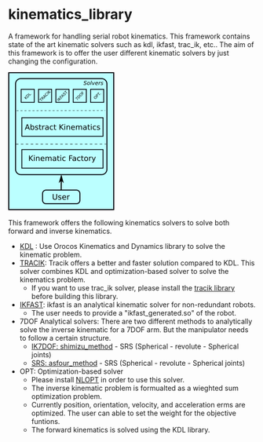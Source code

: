 kinematics_library
=============

A framework for handling serial robot kinematics. This framework contains state of the art kinematic solvers
such as kdl, ikfast, trac_ik, etc.. The aim of this framework is to offer the user different kinematic solvers by just changing the 
configuration.

![kinematics](kinematics.png)


This framework offers the following kinematics solvers to solve both forward and inverse kinematics.
- [KDL](https://www.orocos.org/wiki/Kinematic_and_Dynamic_Solvers.html) : Use Orocos Kinematics and Dynamics library to solve the kinematic problem.
- [TRACIK](https://bitbucket.org/traclabs/trac_ik/src/master/): Tracik offers a better and faster solution compared to KDL. This solver combines KDL and optimization-based solver to solve the kinematics problem.
    - If you want to use trac_ik solver, please install the [tracik library](https://bitbucket.org/traclabs/trac_ik/src/master/) 
      before building this library.        
- [IKFAST](http://openrave.org/docs/0.8.2/openravepy/ikfast/): ikfast is an analytical kinematic solver for non-redundant robots.
    - The user needs to provide a "ikfast_generated.so" of the robot.
- 7DOF Analytical solvers: There are two different methods to analytically solve the inverse kinematic for a 7DOF arm. But the manipulator needs to follow a certain structure.
    - [IK7DOF: shimizu_method](https://ieeexplore.ieee.org/document/4631505) - SRS (Spherical - revolute - Spherical joints)
    - [SRS: asfour_method](https://ieeexplore.ieee.org/document/1248841)  - SRS (Spherical - revolute - Spherical joints)
- OPT: Optimization-based solver
    - Please install [NLOPT](https://nlopt.readthedocs.io/en/latest/) in order to use this solver.
    - The inverse kinematic problem is formualted as a wieghted sum optimization problem. 
    - Currently position, orientation, velocity, and acceleration erms are optimized. The user can able to set the weight for
      the objective funtions.
    - The forward kinematics is solved using the KDL library.






